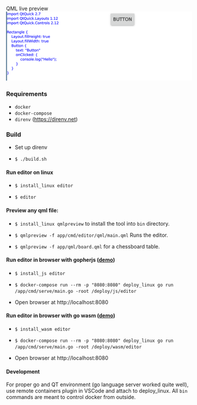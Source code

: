 QML live preview
![QML live preview](/screenshot.png "QML live preview") 

### Requirements

- `docker`
- `docker-compose`
- `direnv` (https://direnv.net)

### Build
* Set up direnv

* `$ ./build.sh`

#### Run editor on linux
* `$ install_linux editor`

* `$ editor`

#### Preview any qml file:
* `$ install_linux qmlpreview` to install the tool into `bin` directory.

* `$ qmlpreview -f app/cmd/editor/qml/main.qml` Runs the editor.

* `$ qmlpreview -f app/qml/board.qml` for a chessboard table.

#### Run editor in browser with gopherjs ([demo](https://mgnsk.github.io/qmlpreview/js/index.html))

* `$ install_js editor`

* `$ docker-compose run --rm -p "8080:8080" deploy_linux go run /app/cmd/serve/main.go -root /deploy/js/editor`

* Open browser at http://localhost:8080

#### Run editor in browser with go wasm ([demo](https://mgnsk.github.io/qmlpreview/wasm/index.html))

* `$ install_wasm editor`

* `$ docker-compose run --rm -p "8080:8080" deploy_linux go run /app/cmd/serve/main.go -root /deploy/wasm/editor`

* Open browser at http://localhost:8080

#### Development

For proper go and QT environment (go language server worked quite well), use remote containers plugin in VSCode and attach to deploy_linux.
All `bin` commands are meant to control docker from outside.
